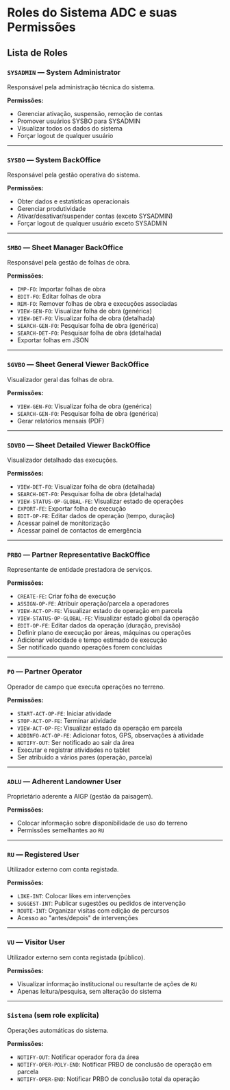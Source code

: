 # Roles do Sistema ADC e suas Permissões

## Lista de Roles

### `SYSADMIN` — System Administrator
Responsável pela administração técnica do sistema.

**Permissões:**
- Gerenciar ativação, suspensão, remoção de contas
- Promover usuários SYSBO para SYSADMIN
- Visualizar todos os dados do sistema
- Forçar logout de qualquer usuário

---

### `SYSBO` — System BackOffice
Responsável pela gestão operativa do sistema.

**Permissões:**
- Obter dados e estatísticas operacionais
- Gerenciar produtividade
- Ativar/desativar/suspender contas (exceto SYSADMIN)
- Forçar logout de qualquer usuário exceto SYSADMIN

---

### `SMBO` — Sheet Manager BackOffice
Responsável pela gestão de folhas de obra.

**Permissões:**
- `IMP-FO`: Importar folhas de obra
- `EDIT-FO`: Editar folhas de obra
- `REM-FO`: Remover folhas de obra e execuções associadas
- `VIEW-GEN-FO`: Visualizar folha de obra (genérica)
- `VIEW-DET-FO`: Visualizar folha de obra (detalhada)
- `SEARCH-GEN-FO`: Pesquisar folha de obra (genérica)
- `SEARCH-DET-FO`: Pesquisar folha de obra (detalhada)
- Exportar folhas em JSON

---

### `SGVBO` — Sheet General Viewer BackOffice
Visualizador geral das folhas de obra.

**Permissões:**
- `VIEW-GEN-FO`: Visualizar folha de obra (genérica)
- `SEARCH-GEN-FO`: Pesquisar folha de obra (genérica)
- Gerar relatórios mensais (PDF)

---

### `SDVBO` — Sheet Detailed Viewer BackOffice
Visualizador detalhado das execuções.

**Permissões:**
- `VIEW-DET-FO`: Visualizar folha de obra (detalhada)
- `SEARCH-DET-FO`: Pesquisar folha de obra (detalhada)
- `VIEW-STATUS-OP-GLOBAL-FE`: Visualizar estado de operações
- `EXPORT-FE`: Exportar folha de execução
- `EDIT-OP-FE`: Editar dados de operação (tempo, duração)
- Acessar painel de monitorização
- Acessar painel de contactos de emergência

---

### `PRBO` — Partner Representative BackOffice
Representante de entidade prestadora de serviços.

**Permissões:**
- `CREATE-FE`: Criar folha de execução
- `ASSIGN-OP-FE`: Atribuir operação/parcela a operadores
- `VIEW-ACT-OP-FE`: Visualizar estado de operação em parcela
- `VIEW-STATUS-OP-GLOBAL-FE`: Visualizar estado global da operação
- `EDIT-OP-FE`: Editar dados da operação (duração, previsão)
- Definir plano de execução por áreas, máquinas ou operações
- Adicionar velocidade e tempo estimado de execução
- Ser notificado quando operações forem concluídas

---

### `PO` — Partner Operator
Operador de campo que executa operações no terreno.

**Permissões:**
- `START-ACT-OP-FE`: Iniciar atividade
- `STOP-ACT-OP-FE`: Terminar atividade
- `VIEW-ACT-OP-FE`: Visualizar estado da operação em parcela
- `ADDINFO-ACT-OP-FE`: Adicionar fotos, GPS, observações à atividade
- `NOTIFY-OUT`: Ser notificado ao sair da área
- Executar e registrar atividades no tablet
- Ser atribuido a vários pares (operação, parcela)

---

### `ADLU` — Adherent Landowner User
Proprietário aderente a AIGP (gestão da paisagem).

**Permissões:**
- Colocar informação sobre disponibilidade de uso do terreno
- Permissões semelhantes ao `RU`

---

### `RU` — Registered User
Utilizador externo com conta registada.

**Permissões:**
- `LIKE-INT`: Colocar likes em intervenções
- `SUGGEST-INT`: Publicar sugestões ou pedidos de intervenção
- `ROUTE-INT`: Organizar visitas com edição de percursos
- Acesso ao "antes/depois" de intervenções

---

### `VU` — Visitor User
Utilizador externo sem conta registada (público).

**Permissões:**
- Visualizar informação institucional ou resultante de ações de `RU`
- Apenas leitura/pesquisa, sem alteração do sistema

---

### `Sistema` (sem role explícita)
Operações automáticas do sistema.

**Permissões:**
- `NOTIFY-OUT`: Notificar operador fora da área
- `NOTIFY-OPER-POLY-END`: Notificar PRBO de conclusão de operação em parcela
- `NOTIFY-OPER-END`: Notificar PRBO de conclusão total da operação
